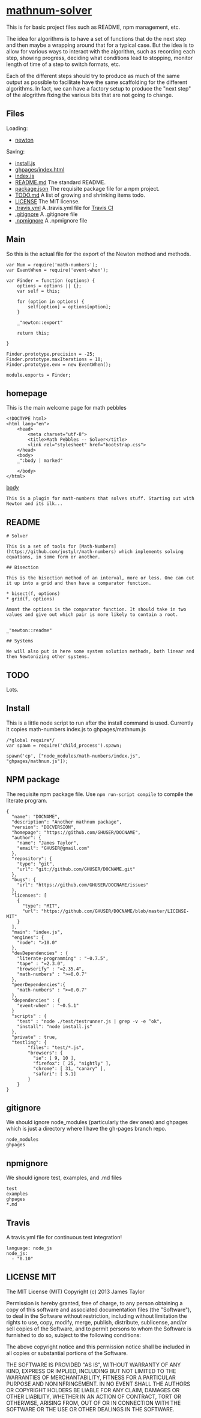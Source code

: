 # [mathnum-solver](# "version: 0.0.1 | jostylr")

This is for basic project files such as README, npm management, etc.

The idea for algorithms is to have a set of functions that do the next step and then maybe a wrapping around that for a typical case. But the idea is to allow for various ways to interact with the algorithm, such as recording each step, showing progress, deciding what conditions lead to stopping, monitor length of time of a step to switch formats, etc. 

Each of the different steps should try to produce as much of the same output as possible to facilitate have the same scaffolding for the different algorithms. In fact, we can have a factory setup to produce the "next step" of the alogrithm fixing the various bits that are not going to change. 

## Files

Loading: 

* [newton](# "load : newton.lp.md")


Saving: 

* [install.js](#install "save: | jshint")
* [ghpages/index.html](#homepage "save:")
* [index.js](#main "save: | jshint")
* [README.md](#readme "save:") The standard README.
* [package.json](#npm-package "save: json  | jshint") The requisite package file for a npm project. 
* [TODO.md](#todo "save: | clean raw") A list of growing and shrinking items todo.
* [LICENSE](#license-mit "save: | clean raw") The MIT license.
* [.travis.yml](#travis "save:") A .travis.yml file for [Travis CI](https://travis-ci.org/)
* [.gitignore](#gitignore "Save:") A .gitignore file
* [.npmignore](#npmignore "Save:") A .npmignore file


## Main

So this is the actual file for the export of the Newton method and methods.


    var Num = require('math-numbers');
    var EventWhen = require('event-when');

    var Finder = function (options) {
        options = options || {};
        var self = this;

        for (option in options) {
            self[option] = options[option];
        }

        _"newton::export"

        return this;

    }

    Finder.prototype.precision = -25;
    Finder.prototype.maxIterations = 10;
    Finder.prototype.evw = new EventWhen();

    module.exports = Finder;


## homepage

This is the main welcome page for math pebbles

    <!DOCTYPE html>
    <html lang="en">
        <head>
            <meta charset="utf-8">
            <title>Math Pebbles -- Solver</title>
            <link rel="stylesheet" href="bootstrap.css">
        </head>
        <body>
        _":body | marked"

        </body>
    </html>

[body]()

    This is a plugin for math-numbers that solves stuff. Starting out with Newton and its ilk...

## README


    # Solver

    This is a set of tools for [Math-Numbers](https://github.com/jostylr/math-numbers) which implements solving equations, in some form or another. 

    ## Bisection

    This is the bisection method of an interval, more or less. One can cut it up into a grid and then have a comparator function. 

    * bisect(f, options)
    * grid(f, options)

    Amont the options is the comparator function. It should take in two values and give out which pair is more likely to contain a root.  


    _"newton::readme"  

    ## Systems

    We will also put in here some system solution methods, both linear and then Newtonizing other systems. 



## TODO

Lots.

## Install

This is a little node script to run after the install command is used. Currently it copies math-numbers index.js to ghpages/mathnum.js

    /*global require*/
    var spawn = require('child_process').spawn;

    spawn('cp', ["node_modules/math-numbers/index.js", "ghpages/mathnum.js"]);

## NPM package

The requisite npm package file. Use `npm run-script compile` to compile the literate program.

[](# "json") 

    {
      "name": "DOCNAME",
      "description": "Another mathnum package",
      "version": "DOCVERSION",
      "homepage": "https://github.com/GHUSER/DOCNAME",
      "author": {
        "name": "James Taylor",
        "email": "GHUSER@gmail.com"
      },
      "repository": {
        "type": "git",
        "url": "git://github.com/GHUSER/DOCNAME.git"
      },
      "bugs": {
        "url": "https://github.com/GHUSER/DOCNAME/issues"
      },
      "licenses": [
        {
          "type": "MIT",
          "url": "https://github.com/GHUSER/DOCNAME/blob/master/LICENSE-MIT"
        }
      ],
      "main": "index.js",
      "engines": {
        "node": ">10.0"
      },
      "devDependencies" : {
        "literate-programming" : "~0.7.5",
        "tape" : "=2.3.0",
        "browserify" : "=2.35.4",
        "math-numbers" : ">=0.0.7"
      },
      "peerDependencies":{  
        "math-numbers" : ">=0.0.7"
      },
      "dependencies" : {
        "event-when" : "~0.5.1"
      }
      "scripts" : { 
        "test" : "node ./test/testrunner.js | grep -v -e ^ok",
        "install": "node install.js"
      },
      "private" : true, 
      "testling": {
            "files": "test/*.js",
            "browsers": {
              "ie": [ 9, 10 ],
              "firefox": [ 25, "nightly" ],
              "chrome": [ 31, "canary" ],
              "safari": [ 5.1]
            }
        }
    }

## gitignore

We should ignore node_modules (particularly the dev ones) and ghpages which is just a directory where I have the gh-pages branch repo. 

    node_modules
    ghpages

## npmignore

We should ignore test, examples, and .md files

    test
    examples
    ghpages
    *.md

## Travis

A travis.yml file for continuous test integration!

    language: node_js
    node_js:
      - "0.10"

## LICENSE MIT


The MIT License (MIT)
Copyright (c) 2013 James Taylor

Permission is hereby granted, free of charge, to any person obtaining a copy of this software and associated documentation files (the "Software"), to deal in the Software without restriction, including without limitation the rights to use, copy, modify, merge, publish, distribute, sublicense, and/or sell copies of the Software, and to permit persons to whom the Software is furnished to do so, subject to the following conditions:

The above copyright notice and this permission notice shall be included in all copies or substantial portions of the Software.

THE SOFTWARE IS PROVIDED "AS IS", WITHOUT WARRANTY OF ANY KIND, EXPRESS OR IMPLIED, INCLUDING BUT NOT LIMITED TO THE WARRANTIES OF MERCHANTABILITY, FITNESS FOR A PARTICULAR PURPOSE AND NONINFRINGEMENT. IN NO EVENT SHALL THE AUTHORS OR COPYRIGHT HOLDERS BE LIABLE FOR ANY CLAIM, DAMAGES OR OTHER LIABILITY, WHETHER IN AN ACTION OF CONTRACT, TORT OR OTHERWISE, ARISING FROM, OUT OF OR IN CONNECTION WITH THE SOFTWARE OR THE USE OR OTHER DEALINGS IN THE SOFTWARE.
